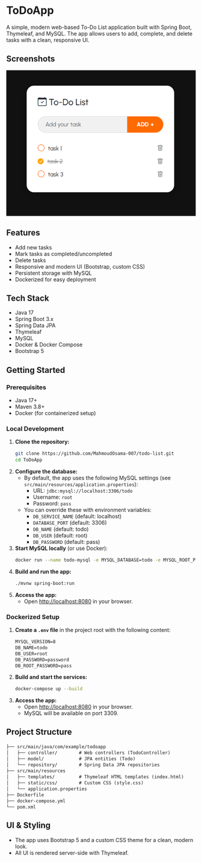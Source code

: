# ToDoApp

A simple, modern web-based To-Do List application built with Spring Boot, Thymeleaf, and MySQL. The app allows users to add, complete, and delete tasks with a clean, responsive UI.

## Screenshots
![demo](img/demo.png)

## Features
- Add new tasks
- Mark tasks as completed/uncompleted
- Delete tasks
- Responsive and modern UI (Bootstrap, custom CSS)
- Persistent storage with MySQL
- Dockerized for easy deployment

## Tech Stack
- Java 17
- Spring Boot 3.x
- Spring Data JPA
- Thymeleaf
- MySQL
- Docker & Docker Compose
- Bootstrap 5

## Getting Started

### Prerequisites
- Java 17+
- Maven 3.8+
- Docker (for containerized setup)

### Local Development
1. **Clone the repository:**
   ```bash
   git clone https://github.com/MahmoudOsama-007/todo-list.git
   cd ToDoApp
   ```
2. **Configure the database:**
    - By default, the app uses the following MySQL settings (see `src/main/resources/application.properties`):
        - URL: `jdbc:mysql://localhost:3306/todo`
        - Username: `root`
        - Password: `pass`
    - You can override these with environment variables:
        - `DB_SERVICE_NAME` (default: localhost)
        - `DATABASE_PORT` (default: 3306)
        - `DB_NAME` (default: todo)
        - `DB_USER` (default: root)
        - `DB_PASSWORD` (default: pass)
3. **Start MySQL locally** (or use Docker):
   ```bash
   docker run --name todo-mysql -e MYSQL_DATABASE=todo -e MYSQL_ROOT_PASSWORD=pass -p 3306:3306 -d mysql:8
   ```
4. **Build and run the app:**
   ```bash
   ./mvnw spring-boot:run
   ```
5. **Access the app:**
    - Open [http://localhost:8080](http://localhost:8080) in your browser.

### Dockerized Setup
1. **Create a `.env` file** in the project root with the following content:
   ```env
   MYSQL_VERSION=8
   DB_NAME=todo
   DB_USER=root
   DB_PASSWORD=password
   DB_ROOT_PASSWORD=pass
   ```
2. **Build and start the services:**
   ```bash
   docker-compose up --build
   ```
3. **Access the app:**
    - Open [http://localhost:8080](http://localhost:8080) in your browser.
    - MySQL will be available on port 3309.

## Project Structure
```
├── src/main/java/com/example/todoapp
│   ├── controller/        # Web controllers (TodoController)
│   ├── model/             # JPA entities (Todo)
│   └── repository/        # Spring Data JPA repositories
├── src/main/resources
│   ├── templates/         # Thymeleaf HTML templates (index.html)
│   ├── static/css/        # Custom CSS (style.css)
│   └── application.properties
├── Dockerfile
├── docker-compose.yml
└── pom.xml
```

## UI & Styling
- The app uses Bootstrap 5 and a custom CSS theme for a clean, modern look.
- All UI is rendered server-side with Thymeleaf.

